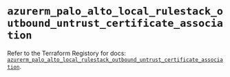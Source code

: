 # `azurerm_palo_alto_local_rulestack_outbound_untrust_certificate_association`

Refer to the Terraform Registory for docs: [`azurerm_palo_alto_local_rulestack_outbound_untrust_certificate_association`](https://registry.terraform.io/providers/hashicorp/azurerm/3.79.0/docs/resources/palo_alto_local_rulestack_outbound_untrust_certificate_association).
